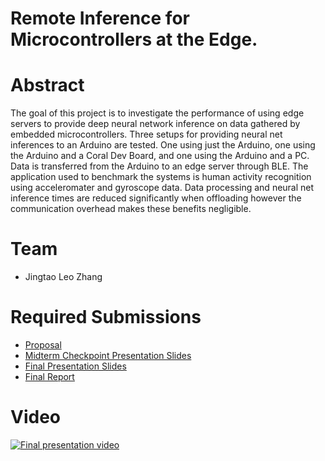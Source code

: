 # Remote Inference for Microcontrollers at the Edge.

# Abstract

The goal of this project is to investigate the performance of using edge servers to provide deep neural network inference on data gathered by embedded microcontrollers. Three setups for providing neural net inferences to an Arduino are tested. One using just the Arduino, one using the Arduino and a Coral Dev Board, and one using the Arduino and a PC. Data is transferred from the Arduino to an edge server through BLE. The application used to benchmark the systems is human activity recognition using acceleromater and gyroscope data. Data processing and neural net inference times are reduced significantly when offloading however the communication overhead makes these benefits negligible.

# Team

* Jingtao Leo Zhang

# Required Submissions

* [Proposal](proposal.md)
* [Midterm Checkpoint Presentation Slides](media/MT%20pres.pdf)
* [Final Presentation Slides](media/Final%20Pres.pdf)
* [Final Report](report)

# Video 
[![Final presentation video](http://img.youtube.com/vi/Xxybrvt8eQU/0.jpg)](http://www.youtube.com/watch?v=Xxybrvt8eQU "Remote Inference for Microcontrollers at the Edge")